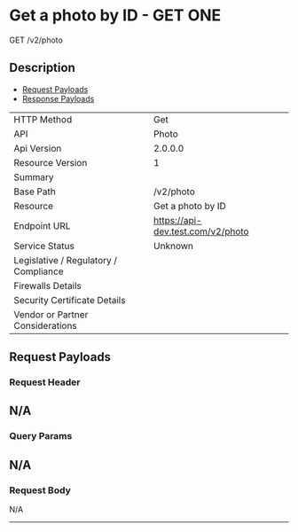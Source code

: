# Get a photo by ID - GET ONE

GET /v2/photo

## Description



* [Request Payloads](#request-payloads)
* [Response Payloads](#response-payloads)

|                                       |                                                 |
| ------------------------------------- | ----------------------------------------------- |
| HTTP Method                           | Get                                         |
| API                                   | Photo                                           |
| Api Version                           | 2.0.0.0                                         |
| Resource Version                      | 1                                               |
| Summary                               |                                       |
| Base Path                             | /v2/photo                                     |
| Resource                              | Get a photo by ID                                      |
| Endpoint URL                          | https://api-dev.test.com/v2/photo              |
| Service Status                        | Unknown                                         |
| Legislative / Regulatory / Compliance |                                             |
| Firewalls Details                     |                                              |
| Security Certificate Details          |                                              |
| Vendor or Partner Considerations      |                                             |

## Request Payloads

### Request Header


N/A
---

### Query Params


N/A
---

### Request Body

N/A

---